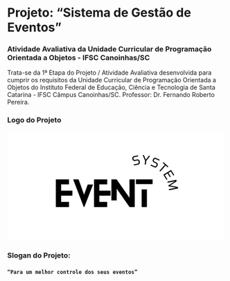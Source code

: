 # Projeto: “Sistema de Gestão de Eventos”
### Atividade Avaliativa da Unidade Curricular de Programação Orientada a Objetos - IFSC Canoinhas/SC</h2>
<p>Trata-se da 1ª Etapa do Projeto / Atividade Avaliativa desenvolvida para cumprir os requisitos da Unidade Curricular de Programação Orientada a Objetos do Instituto Federal de Educação, Ciência e Tecnologia de Santa Catarina - IFSC Câmpus Canoinhas/SC. 
Professor: Dr. Fernando Roberto Pereira.</p>

### Logo do Projeto
<div align = "center">
 <img src="imagem/229206960-25082923-acd4-45a1-b599-edee20d8fd05.png"
 width="500" height="250">
</div>

### Slogan do Projeto:

#### `“Para um melhor controle dos seus eventos”`
